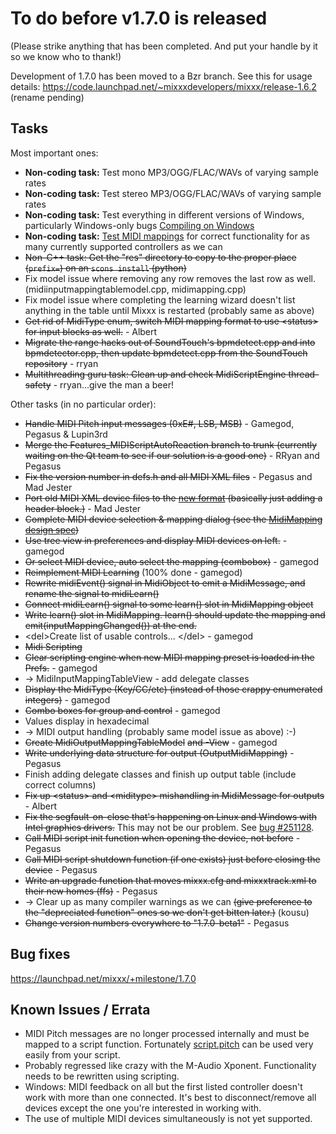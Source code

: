 # To do before v1.7.0 is released

(Please strike anything that has been completed. And put your handle by
it so we know who to thank\!)

Development of 1.7.0 has been moved to a Bzr branch. See this for usage
details:
<https://code.launchpad.net/~mixxxdevelopers/mixxx/release-1.6.2>
(rename pending)

## Tasks

Most important ones:

  - **Non-coding task:** Test mono MP3/OGG/FLAC/WAVs of varying sample
    rates
  - **Non-coding task:** Test stereo MP3/OGG/FLAC/WAVs of varying sample
    rates
  - **Non-coding task:** Test everything in different versions of
    Windows, particularly Windows-only bugs [Compiling on
    Windows](compiling_on_windows)
  - **Non-coding task:** [Test MIDI
    mappings](Supported%20Controller%20Test%20Grid) for correct
    functionality for as many currently supported controllers as we can
  - ~~Non-C++ task: Get the "res" directory to copy to the proper place
    (`prefix=`) on an `scons install` (python)~~
  - Fix model issue where removing any row removes the last row as well.
    (midiinputmappingtablemodel.cpp, midimapping.cpp)
  - Fix model issue where completing the learning wizard doesn't list
    anything in the table until Mixxx is restarted (probably same as
    above)
  - ~~Get rid of MidiType enum, switch MIDI mapping format to use
    \<status\> for input blocks as well.~~ - Albert
  - ~~Migrate the range hacks out of SoundTouch's bpmdetect.cpp and into
    bpmdetector.cpp, then update bpmdetect.cpp from the SoundTouch
    repository~~ - rryan
  - ~~Multithreading guru task: Clean up and check MidiScriptEngine
    thread-safety~~ - rryan...give the man a beer\!

Other tasks (in no particular order):

  - ~~Handle MIDI Pitch input messages (0xE\#, LSB, MSB)~~ - Gamegod,
    Pegasus & Lupin3rd
  - ~~Merge the Features\_MIDIScriptAutoReaction branch to trunk
    (currently waiting on the Qt team to see if our solution is a good
    one)~~ - RRyan and Pegasus
  - ~~Fix the version number in defs.h and all MIDI XML files~~ -
    Pegasus and Mad Jester
  - ~~Port old MIDI XML device files to the [new
    format](midi_controller_mapping_file_format) (basically just adding
    a header block.)~~ - Mad Jester
  - ~~Complete MIDI device selection & mapping dialog (see the
    [MidiMapping design
    spec](midi_scripting#midi_mapping_object_design_spec))~~
  - ~~Use tree view in preferences and display MIDI devices on left.~~ -
    gamegod
  - ~~Or select MIDI device, auto select the mapping (combobox)~~ -
    gamegod
  - ~~Reimplement MIDI Learning~~ (100% done - gamegod)
  - ~~Rewrite midiEvent() signal in MidiObject to emit a MidiMessage,
    and rename the signal to midiLearn()~~
  - ~~Connect midiLearn() signal to some learn() slot in MidiMapping
    object~~
  - ~~Write learn() slot in MidiMapping. learn() should update the
    mapping and emit(inputMappingChanged()) at the end.~~
  - \<del\>Create list of usable controls... \</del\> - gamegod
  - ~~Midi Scripting~~
  - ~~Clear scripting engine when new MIDI mapping preset is loaded in
    the Prefs.~~ - gamegod
  - \-\> MidiInputMappingTableView - add delegate classes
  - ~~Display the MidiType (Key/CC/etc) (instead of those crappy
    enumerated integers)~~ - gamegod
  - ~~Combo boxes for group and control~~ - gamegod
  - Values display in hexadecimal
  - \-\> MIDI output handling (probably same model issue as above) :-)
  - ~~Create MidiOutputMappingTableModel~~ ~~and -View~~ - gamegod
  - ~~Write underlying data structure for output (OutputMidiMapping)~~ -
    Pegasus
  - Finish adding delegate classes and finish up output table (include
    correct columns)
  - ~~Fix up \<status\> and \<miditype\> mishandling in MidiMessage for
    outputs~~ - Albert
  - ~~Fix the segfault-on-close that's happening on Linux and Windows
    with Intel graphics drivers.~~ This may not be our problem. See [bug
    \#251128](https://bugs.launchpad.net/bugs/251128).
  - ~~Call MIDI script init function when opening the device, not
    before~~ - Pegasus
  - ~~Call MIDI script shutdown function (if one exists) just before
    closing the device~~ - Pegasus
  - ~~Write an upgrade function that moves mixxx.cfg and mixxxtrack.xml
    to their new homes (ffs)~~ - Pegasus
  - \-\> Clear up as many compiler warnings as we can ~~(give preference
    to the "depreciated function" ones so we don't get bitten later.)~~
    (kousu)
  - ~~Change version numbers everywhere to "1.7.0-beta1"~~ - Pegasus

## Bug fixes

<https://launchpad.net/mixxx/+milestone/1.7.0>

## Known Issues / Errata

  - MIDI Pitch messages are no longer processed internally and must be
    mapped to a script function. Fortunately
    [script.pitch](midi_scripting#available_common_functions) can be
    used very easily from your script.
  - Probably regressed like crazy with the M-Audio Xponent.
    Functionality needs to be rewritten using scripting.
  - Windows: MIDI feedback on all but the first listed controller
    doesn't work with more than one connected. It's best to
    disconnect/remove all devices except the one you're interested in
    working with.
  - The use of multiple MIDI devices simultaneously is not yet
    supported.
